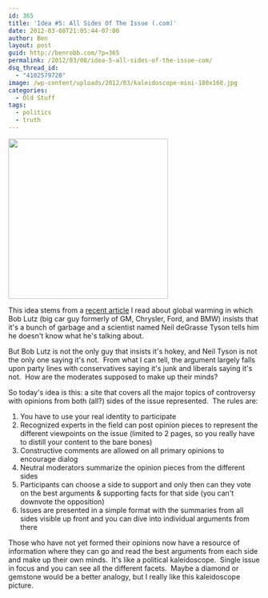 ```yaml
---
id: 365
title: 'Idea #5: All Sides Of The Issue (.com)'
date: 2012-03-08T21:05:44-07:00
author: Ben
layout: post
guid: http://benrobb.com/?p=365
permalink: /2012/03/08/idea-5-all-sides-of-the-issue-com/
dsq_thread_id:
  - "4102579728"
image: /wp-content/uploads/2012/03/kaleidoscope-mini-180x160.jpg
categories:
  - Old Stuff
tags:
  - politics
  - truth
---
```

<a href="https://benrobb.com/wp-content/uploads/2012/03/kaleidoscope-mini.jpg"><img class="aligncenter size-full wp-image-366" title="kaleidoscope-mini" src="https://benrobb.com/wp-content/uploads/2012/03/kaleidoscope-mini.jpg" alt="" width="319" height="320" /></a>

This idea stems from a <a href="http://green.autoblog.com/2012/03/06/bob-lutz-gets-a-lesson-in-climate-change-science-from-neil-degr/">recent article</a> I read about global warming in which Bob Lutz (big car guy formerly of GM, Chrysler, Ford, and BMW) insists that it's a bunch of garbage and a scientist named Neil deGrasse Tyson tells him he doesn't know what he's talking about.

But Bob Lutz is not the only guy that insists it's hokey, and Neil Tyson is not the only one saying it's not.  From what I can tell, the argument largely falls upon party lines with conservatives saying it's junk and liberals saying it's not.  How are the moderates supposed to make up their minds?

So today's idea is this: a site that covers all the major topics of controversy with opinions from both (all?) sides of the issue represented.  The rules are:
<ol>
	<li>You have to use your real identity to participate</li>
	<li>Recognized experts in the field can post opinion pieces to represent the different viewpoints on the issue (limited to 2 pages, so you really have to distill your content to the bare bones)</li>
	<li>Constructive comments are allowed on all primary opinions to encourage dialog</li>
	<li>Neutral moderators summarize the opinion pieces from the different sides</li>
	<li>Participants can choose a side to support and only then can they vote on the best arguments &amp; supporting facts for that side (you can't downvote the opposition)</li>
	<li>Issues are presented in a simple format with the summaries from all sides visible up front and you can dive into individual arguments from there</li>
</ol>
Those who have not yet formed their opinions now have a resource of information where they can go and read the best arguments from each side and make up their own minds.  It's like a political kaleidoscope.  Single issue in focus and you can see all the different facets.  Maybe a diamond or gemstone would be a better analogy, but I really like this kaleidoscope picture.